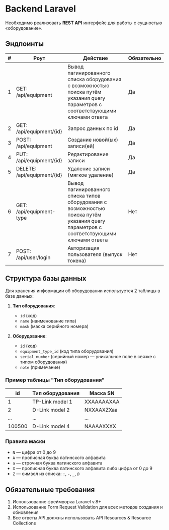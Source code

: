 # Backend Laravel

Необходимо реализовать **REST API** интерфейс для работы с сущностью «оборудование».

## Эндпоинты

| #  | Роут                      | Действие                                                                                                                                   | Обязательно |
|----|---------------------------|--------------------------------------------------------------------------------------------------------------------------------------------|-------------|
| 1  | GET: /api/equipment       | Вывод пагинированного списка оборудования с возможностью поиска путём указания query параметров с соответствующими ключами ответа        | Да          |
| 2  | GET: /api/equipment/{id}  | Запрос данных по id                                                                                                                        | Да          |
| 3  | POST: /api/equipment      | Создание новой(ых) записи(ей)                                                                                                              | Да          |
| 4  | PUT: /api/equipment/{id}  | Редактирование записи                                                                                                                      | Да          |
| 5  | DELETE: /api/equipment/{id} | Удаление записи (мягкое удаление)                                                                                                          | Да          |
| 6  | GET: /api/equipment-type  | Вывод пагинированного списка типов оборудования с возможностью поиска путём указания query параметров с соответствующими ключами ответа  | Нет         |
| 7  | POST: /api/user/login     | Авторизация пользователя (выпуск токена)                                                                                                  | Нет         |

## Структура базы данных

Для хранения информации об оборудовании используется 2 таблицы в базе данных:

1. **Тип оборудования**:
    - `id` (код)
    - `name` (наименование типа)
    - `mask` (маска серийного номера)

2. **Оборудование**:
    - `id` (код)
    - `equipment_type_id` (код типа оборудования)
    - `serial_number` (серийный номер — уникальное поле в связке с типом оборудования)
    - `note` (примечание)

### Пример таблицы "Тип оборудования"

| id      | Тип оборудования   | Маска SN       |
|---------|--------------------|----------------|
| 1       | TP-Link model 1    | XXAAAAAXAA     |
| 2       | D-Link model 2     | NXXAAXZXaa     |
| ...     | ...                | ...            |
| 100500  | D-Link model 4     | NAAAAXXXX      |

### Правила маски

- `N` — цифра от 0 до 9
- `A` — прописная буква латинского алфавита
- `a` — строчная буква латинского алфавита
- `X` — прописная буква латинского алфавита либо цифра от 0 до 9
- `Z` — символ из списка: `:`, `-`, `_`, `@`

## Обязательные требования

1. Использование фреймворка Laravel v.8+
2. Использование Form Request Validation для всех методов создания и обновления
3. Все ответы API должны использовать API Resources & Resource Collections
